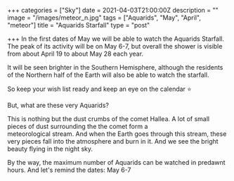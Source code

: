+++
categories = ["Sky"]
date = 2021-04-03T21:00:00Z
description = ""
image = "/images/meteor_n.jpg"
tags = ["Aquarids", "May", "April", "meteor"]
title = "Aquarids Starfall"
type = "post"

+++
In the first dates of May we will be able to watch the Aquarids Starfall. The peak of its activity will be on May 6-7, but overall the shower is visible from about April 19 to about May 28 each year.

It will be seen brighter in the Southern Hemisphere, although the residents of the Northern half of the Earth will also be able to watch the starfall.

So keep your wish list ready and keep an eye on the calendar ⭐️

But, what are these very Aquarids?  
  
This is nothing but the dust crumbs of the comet Hallea. A lot of small pieces of dust surrounding the the comet form a   
meteorological stream. And when the Earth goes through this stream, these very pieces fall into the atmosphere and burn in it. And we see the bright beauty flying in the night sky.  
  
By the way, the maximum number of Aquarids can be watched in predawnt hours. And let's remind the dates: May 6-7